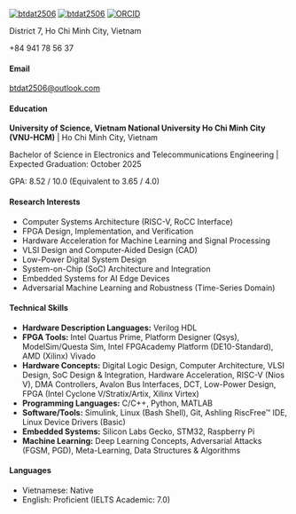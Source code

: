 [![btdat2506](https://img.shields.io/badge/btdat2506-linkedin-0077B5?logo=linkedin)](https://linkedin.com/in/btdat2506)
[![btdat2506](https://img.shields.io/badge/btdat2506-github-181717?logo=github)](https://github.com/btdat2506)
[![ORCID](https://img.shields.io/badge/ORCID-0009--0001--7686--7263-A6CE39?logo=orcid)](https://orcid.org/0009-0001-7686-7263)

District 7, Ho Chi Minh City, Vietnam

+84 941 78 56 37 

#### Email
btdat2506@outlook.com

#### Education
**University of Science, Vietnam National University Ho Chi Minh City (VNU-HCM)** | Ho Chi Minh City, Vietnam

Bachelor of Science in Electronics and Telecommunications Engineering | Expected Graduation: October 2025

GPA: 8.52 / 10.0 (Equivalent to 3.65 / 4.0)

#### Research Interests
- Computer Systems Architecture (RISC-V, RoCC Interface)
- FPGA Design, Implementation, and Verification
- Hardware Acceleration for Machine Learning and Signal Processing
- VLSI Design and Computer-Aided Design (CAD)
- Low-Power Digital System Design
- System-on-Chip (SoC) Architecture and Integration
- Embedded Systems for AI Edge Devices
- Adversarial Machine Learning and Robustness (Time-Series Domain)

#### Technical Skills
- **Hardware Description Languages:** Verilog HDL
- **FPGA Tools:** Intel Quartus Prime, Platform Designer (Qsys), ModelSim/Questa Sim, Intel FPGAcademy Platform (DE10-Standard), AMD (Xilinx) Vivado
- **Hardware Concepts:** Digital Logic Design, Computer Architecture, VLSI Design, SoC Design & Integration, Hardware Acceleration, RISC-V (Nios V), DMA Controllers, Avalon Bus Interfaces, DCT, Low-Power Design, FPGA (Intel Cyclone V/Stratix/Artix, Xilinx Virtex)
- **Programming Languages:** C/C++, Python, MATLAB
- **Software/Tools:** Simulink, Linux (Bash Shell), Git, Ashling RiscFree™ IDE, Linux Device Drivers (Basic)
- **Embedded Systems:** Silicon Labs Gecko, STM32, Raspberry Pi
- **Machine Learning:** Deep Learning Concepts, Adversarial Attacks (FGSM, PGD), Meta-Learning, Data Structures & Algorithms

#### Languages
- Vietnamese: Native
- English: Proficient (IELTS Academic: 7.0)

